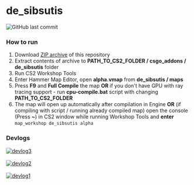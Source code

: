 # de_sibsutis
![GitHub last commit](https://img.shields.io/github/last-commit/allenvox/de_sibsutis)
### How to run
1. Download [ZIP archive](https://github.com/allenvox/de_sibsutis/archive/refs/heads/main.zip) of this repository
2. Extract contents of archive to **PATH_TO_CS2_FOLDER / csgo_addons / de_sibsutis** folder
3. Run CS2 Workshop Tools
4. Enter Hammer Map Editor, open **alpha.vmap** from **de_sibsutis / maps**
5. Press **F9** and **Full Compile** the map **OR** if you don't have GPU with ray tracing support - run **cpu-compile.bat** script with changing **PATH_TO_CS2_FOLDER**
6. The map will open up automatically after compilation in Engine **OR** (if compiling with script / running already compiled map) open the console (Press **~**) in CS2 window while running Workshop Tools and **enter** `map_workshop de_sibsutis alpha`
### Devlogs
[![devlog3](https://img.youtube.com/vi/z7avlOv59oo/0.jpg)](https://www.youtube.com/watch?v=z7avlOv59oo)<br><br>
[![devlog2](https://img.youtube.com/vi/3bxqYqfPgJE/0.jpg)](https://www.youtube.com/watch?v=3bxqYqfPgJE)<br><br>
[![devlog1](https://img.youtube.com/vi/Hrzs9RtmCyA/0.jpg)](https://www.youtube.com/watch?v=Hrzs9RtmCyA)<br>

